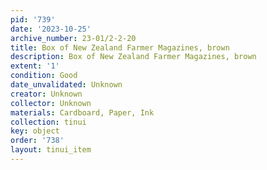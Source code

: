 ```yaml
---
pid: '739'
date: '2023-10-25'
archive_number: 23-01/2-2-20
title: Box of New Zealand Farmer Magazines, brown
description: Box of New Zealand Farmer Magazines, brown
extent: '1'
condition: Good
date_unvalidated: Unknown
creator: Unknown
collector: Unknown
materials: Cardboard, Paper, Ink
collection: tinui
key: object
order: '738'
layout: tinui_item
---
```

